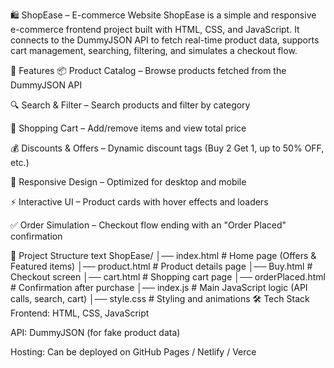 🛍️ ShopEase – E-commerce Website
ShopEase is a simple and responsive e-commerce frontend project built with HTML, CSS, and JavaScript.
It connects to the DummyJSON API to fetch real-time product data, supports cart management, searching, filtering, and simulates a checkout flow.

🚀 Features
📦 Product Catalog – Browse products fetched from the DummyJSON API

🔍 Search & Filter – Search products and filter by category

🛒 Shopping Cart – Add/remove items and view total price

💰 Discounts & Offers – Dynamic discount tags (Buy 2 Get 1, up to 50% OFF, etc.)

📱 Responsive Design – Optimized for desktop and mobile

⚡ Interactive UI – Product cards with hover effects and loaders

✅ Order Simulation – Checkout flow ending with an "Order Placed" confirmation

📂 Project Structure
text
ShopEase/
│── index.html          # Home page (Offers & Featured items)
│── product.html        # Product details page
│── Buy.html            # Checkout screen
│── cart.html           # Shopping cart page
│── orderPlaced.html    # Confirmation after purchase
│── index.js            # Main JavaScript logic (API calls, search, cart)
│── style.css           # Styling and animations
🛠️ Tech Stack
Frontend: HTML, CSS, JavaScript

API: DummyJSON (for fake product data)

Hosting: Can be deployed on GitHub Pages / Netlify / Verce
